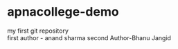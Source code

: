 # apnacollege-demo
my first git repository
<br>
first author - anand sharma
second Author-Bhanu Jangid

